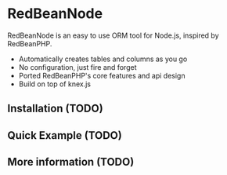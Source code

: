 # RedBeanNode

RedBeanNode is an easy to use ORM tool for Node.js, inspired by RedBeanPHP. 

* Automatically creates tables and columns as you go
* No configuration, just fire and forget
* Ported RedBeanPHP's core features and api design
* Build on top of knex.js

## Installation (TODO)


## Quick Example (TODO)


## More information (TODO)
